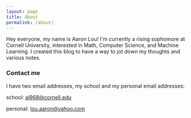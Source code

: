 ```yaml
---
layout: page
title: About
permalink: /about/
---
```


Hey everyone, my name is Aaron Lou! I'm currently a rising sophomore at Cornell University, interested in Math, Computer Science, and Machine Learning. I created this blog to have a way to jot down my thoughts and various notes. 

### Contact me

I have two email addresses, my school and my personal email addresses: 

school: [al968@cornell.edu](mailto:al968@cornell.edu)

personal: [lou.aaron@yahoo.com](mailto:lou.aaron@yahoo.com)